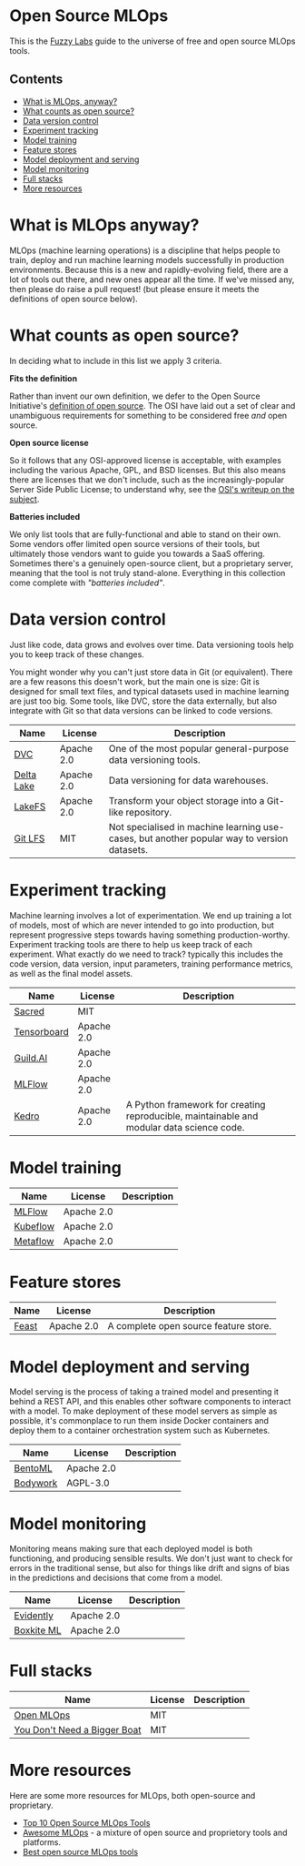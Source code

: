 # Open Source MLOps

This is the [Fuzzy Labs](https://fuzzylabs.ai) guide to the universe of free and open source MLOps tools.

## Contents

* [What is MLOps, anyway?](#what-is-mlops-anyway)
* [What counts as open source?](#what-counts-as-open-source)
* [Data version control](#data-version-control)
* [Experiment tracking](#experiment-tracking)
* [Model training](#model-training)
* [Feature stores](#feature-stores)
* [Model deployment and serving](#model-deployment-and-serving)
* [Model monitoring](#model-monitoring)
* [Full stacks](#full-stacks)
* [More resources](#more-resources)

# What is MLOps anyway?

MLOps (machine learning operations) is a discipline that helps people to train, deploy and run machine learning models successfully in production environments. Because this is a new and rapidly-evolving field, there are a lot of tools out there, and new ones appear all the time. If we've missed any, then please do raise a pull request! (but please ensure it meets the definitions of open source below).

# What counts as open source?

In deciding what to include in this list we apply 3 criteria.

**Fits the definition**

Rather than invent our own definition, we defer to the Open Source Initiative's [definition of open source](https://opensource.org/osd). The OSI have laid out a set of clear and unambiguous requirements for something to be considered free _and_ open source.

**Open source license**

So it follows that any OSI-approved license is acceptable, with examples including the various Apache, GPL, and BSD licenses. But this also means there are licenses that we don't include, such as the increasingly-popular Server Side Public License; to understand why, see the [OSI's writeup on the subject](https://opensource.org/node/1099).

**Batteries included**

We only list tools that are fully-functional and able to stand on their own. Some vendors offer limited open source versions of their tools, but ultimately those vendors want to guide you towards a SaaS offering. Sometimes there's a genuinely open-source client, but a proprietary server, meaning that the tool is not truly stand-alone. Everything in this collection come complete with _"batteries included"_.

# Data version control

Just like code, data grows and evolves over time. Data versioning tools help you to keep track of these changes.

You might wonder why you can't just store data in Git (or equivalent). There are a few reasons this doesn't work, but the main one is size: Git is designed for small text files, and typical datasets used in machine learning are just too big. Some tools, like DVC, store the data externally, but also integrate with Git so that data versions can be linked to code versions.

| Name                                                       | License    | Description                                                                                 |
|------------------------------------------------------------|------------|---------------------------------------------------------------------------------------------|
| [DVC](https://dvc.org)                                     | Apache 2.0 | One of the most popular general-purpose data versioning tools.                              |
| [Delta Lake](https://delta.io)                             | Apache 2.0 | Data versioning for data warehouses.                                                        |
| [LakeFS](https://lakefs.io)                                | Apache 2.0  | Transform your object storage into a Git-like repository.                                   |
| [Git LFS](https://www.atlassian.com/git/tutorials/git-lfs) | MIT        | Not specialised in machine learning use-cases, but another popular way to version datasets. |

# Experiment tracking

Machine learning involves a lot of experimentation. We end up training a lot of models, most of which are never intended to go into production, but represent progressive steps towards having something production-worthy. Experiment tracking tools are there to help us keep track of each experiment. What exactly do we need to track? typically this includes the code version, data version, input parameters, training performance metrics, as well as the final model assets.

| Name                                                  | License    | Description |
|-------------------------------------------------------|------------|-------------|
| [Sacred](https://github.com/IDSIA/sacred)             | MIT        |             |
| [Tensorboard](https://www.tensorflow.org/tensorboard) | Apache 2.0 |             |
| [Guild.AI](https://guild.ai)                          | Apache 2.0 |             |
| [MLFlow](https://mlflow.org)                          | Apache 2.0 |             |
| [Kedro](https://kedro.readthedocs.io/)                | Apache 2.0 | A Python framework for creating reproducible, maintainable and modular data science code. |

# Model training

| Name                                       | License    | Description                                                                                       |
|--------------------------------------------|------------|---------------------------------------------------------------------------------------------------|
| [MLFlow](https://mlflow.org)               | Apache 2.0 |                                                                                                   |
| [Kubeflow](https://www.kubeflow.org)       | Apache 2.0 |                                                                                                   |
| [Metaflow](https://metaflow.org)           | Apache 2.0 |                                                                                                   |

# Feature stores

| Name                       | License    | Description                           |
|----------------------------|------------|---------------------------------------|
| [Feast](https://feast.dev) | Apache 2.0 | A complete open source feature store. |

# Model deployment and serving

Model serving is the process of taking a trained model and presenting it behind a REST API, and this enables other software components to interact with a model. To make deployment of these model servers as simple as possible, it's commonplace to run them inside Docker containers and deploy them to a container orchestration system such as Kubernetes.

| Name                                                   | License    | Description |
|--------------------------------------------------------|------------|-------------|
| [BentoML](https://github.com/bentoml/BentoML)          | Apache 2.0 |             |
| [Bodywork](https://www.bodyworkml.com)                 | AGPL-3.0   |             |

# Model monitoring

Monitoring means making sure that each deployed model is both functioning, and producing sensible results. We don't just want to check for errors in the traditional sense, but also for things like drift and signs of bias in the predictions and decisions that come from a model.

| Name                                                                 | License    | Description |
|----------------------------------------------------------------------|------------|-------------|
| [Evidently](https://evidentlyai.com)                                 | Apache 2.0 |             |
| [Boxkite ML](https://github.com/boxkite-ml/boxkite)                  | Apache 2.0 |             |

# Full stacks

| Name                                                                                           | License | Description |
|------------------------------------------------------------------------------------------------|---------|-------------|
| [Open MLOps](https://github.com/datarevenue-berlin/OpenMLOps)                                  | MIT     |             |
| [You Don't Need a Bigger Boat](https://github.com/jacopotagliabue/you-dont-need-a-bigger-boat) | MIT     |             |

# More resources

Here are some more resources for MLOps, both open-source and proprietary.

* [Top 10 Open Source MLOps Tools](https://thechief.io/c/editorial/top-10-open-source-mlops-tools)
* [Awesome MLOps](https://github.com/visenger/awesome-mlops) - a mixture of open source and proprietory tools and platforms.
* [Best open source MLOps tools](https://neptune.ai/blog/best-open-source-mlops-tools)
